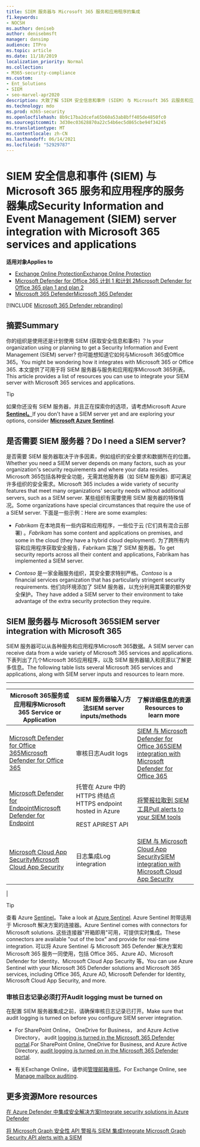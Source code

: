```yaml
---
title: SIEM 服务器与 Microsoft 365 服务和应用程序的集成
f1.keywords:
- NOCSH
ms.author: deniseb
author: denisebmsft
manager: dansimp
audience: ITPro
ms.topic: article
ms.date: 11/18/2019
localization_priority: Normal
ms.collection:
- M365-security-compliance
ms.custom:
- Ent_Solutions
- SIEM
- seo-marvel-apr2020
description: 大致了解 SIEM 安全信息和事件 (SIEM) 与 Microsoft 365 云服务和应用程序集成
ms.technology: mdo
ms.prod: m365-security
ms.openlocfilehash: 8b9c17ba2dcefa65b60a53ab8bff405de4850fc0
ms.sourcegitcommit: 3d30ec03628870a22c54b6ec5d865cbe94f34245
ms.translationtype: MT
ms.contentlocale: zh-CN
ms.lasthandoff: 06/14/2021
ms.locfileid: "52929787"
---
```

# <a name="security-information-and-event-management-siem-server-integration-with-microsoft-365-services-and-applications"></a><span data-ttu-id="0f2c2-103">SIEM 安全信息和事件 (SIEM) 与 Microsoft 365 服务和应用程序的服务器集成</span><span class="sxs-lookup"><span data-stu-id="0f2c2-103">Security Information and Event Management (SIEM) server integration with Microsoft 365 services and applications</span></span>

<span data-ttu-id="0f2c2-104">**适用对象**</span><span class="sxs-lookup"><span data-stu-id="0f2c2-104">**Applies to**</span></span>
- [<span data-ttu-id="0f2c2-105">Exchange Online Protection</span><span class="sxs-lookup"><span data-stu-id="0f2c2-105">Exchange Online Protection</span></span>](exchange-online-protection-overview.md)
- [<span data-ttu-id="0f2c2-106">Microsoft Defender for Office 365 计划 1 和计划 2</span><span class="sxs-lookup"><span data-stu-id="0f2c2-106">Microsoft Defender for Office 365 plan 1 and plan 2</span></span>](defender-for-office-365.md)
- [<span data-ttu-id="0f2c2-107">Microsoft 365 Defender</span><span class="sxs-lookup"><span data-stu-id="0f2c2-107">Microsoft 365 Defender</span></span>](../defender/microsoft-365-defender.md)

[!INCLUDE [Microsoft 365 Defender rebranding](../includes/microsoft-defender-for-office.md)]

## <a name="summary"></a><span data-ttu-id="0f2c2-108">摘要</span><span class="sxs-lookup"><span data-stu-id="0f2c2-108">Summary</span></span>

<span data-ttu-id="0f2c2-109">你的组织是使用还是计划使用 SIEM (获取安全信息和事件) ？</span><span class="sxs-lookup"><span data-stu-id="0f2c2-109">Is your organization using or planning to get a Security Information and Event Management (SIEM) server?</span></span> <span data-ttu-id="0f2c2-110">你可能想知道它如何与Microsoft 365或Office 365。</span><span class="sxs-lookup"><span data-stu-id="0f2c2-110">You might be wondering how it integrates with Microsoft 365 or Office 365.</span></span> <span data-ttu-id="0f2c2-111">本文提供了可用于将 SIEM 服务器与服务和应用程序Microsoft 365列表。</span><span class="sxs-lookup"><span data-stu-id="0f2c2-111">This article provides a list of resources you can use to integrate your SIEM server with Microsoft 365 services and applications.</span></span>

> [!TIP]
> <span data-ttu-id="0f2c2-112">如果你还没有 SIEM 服务器，并且正在探索你的选项，请考虑Microsoft Azure **[Sentinel。](/azure/sentinel/overview)**</span><span class="sxs-lookup"><span data-stu-id="0f2c2-112">If you don't have a SIEM server yet and are exploring your options, consider **[Microsoft Azure Sentinel](/azure/sentinel/overview)**.</span></span>

## <a name="do-i-need-a-siem-server"></a><span data-ttu-id="0f2c2-113">是否需要 SIEM 服务器？</span><span class="sxs-lookup"><span data-stu-id="0f2c2-113">Do I need a SIEM server?</span></span>

<span data-ttu-id="0f2c2-114">是否需要 SIEM 服务器取决于许多因素，例如组织的安全要求和数据所在的位置。</span><span class="sxs-lookup"><span data-stu-id="0f2c2-114">Whether you need a SIEM server depends on many factors, such as your organization's security requirements and where your data resides.</span></span> <span data-ttu-id="0f2c2-115">Microsoft 365包括各种安全功能，无需其他服务器（如 SIEM 服务器）即可满足许多组织的安全需求。</span><span class="sxs-lookup"><span data-stu-id="0f2c2-115">Microsoft 365 includes a wide variety of security features that meet many organizations' security needs without additional servers, such as a SIEM server.</span></span> <span data-ttu-id="0f2c2-116">某些组织有需要使用 SIEM 服务器的特殊情况。</span><span class="sxs-lookup"><span data-stu-id="0f2c2-116">Some organizations have special circumstances that require the use of a SIEM server.</span></span> <span data-ttu-id="0f2c2-117">下面是一些示例：</span><span class="sxs-lookup"><span data-stu-id="0f2c2-117">Here are some examples:</span></span>

- <span data-ttu-id="0f2c2-118">*Fabrikam* 在本地具有一些内容和应用程序，一些位于云 (它们具有混合云部署) 。</span><span class="sxs-lookup"><span data-stu-id="0f2c2-118">*Fabrikam* has some content and applications on premises, and some in the cloud (they have a hybrid cloud deployment).</span></span> <span data-ttu-id="0f2c2-119">为了跨所有内容和应用程序获取安全报告，Fabrikam 实施了 SIEM 服务器。</span><span class="sxs-lookup"><span data-stu-id="0f2c2-119">To get security reports across all their content and applications, Fabrikam has implemented a SIEM server.</span></span>

- <span data-ttu-id="0f2c2-120">*Contoso* 是一家金融服务组织，其安全要求特别严格。</span><span class="sxs-lookup"><span data-stu-id="0f2c2-120">*Contoso* is a financial services organization that has particularly stringent security requirements.</span></span> <span data-ttu-id="0f2c2-121">他们向环境添加了 SIEM 服务器，以充分利用其需要的额外安全保护。</span><span class="sxs-lookup"><span data-stu-id="0f2c2-121">They have added a SIEM server to their environment to take advantage of the extra security protection they require.</span></span>

## <a name="siem-server-integration-with-microsoft-365"></a><span data-ttu-id="0f2c2-122">SIEM 服务器与 Microsoft 365</span><span class="sxs-lookup"><span data-stu-id="0f2c2-122">SIEM server integration with Microsoft 365</span></span>

<span data-ttu-id="0f2c2-123">SIEM 服务器可以从各种服务和应用程序Microsoft 365数据。</span><span class="sxs-lookup"><span data-stu-id="0f2c2-123">A SIEM server can receive data from a wide variety of Microsoft 365 services and applications.</span></span> <span data-ttu-id="0f2c2-124">下表列出了几个Microsoft 365应用程序，以及 SIEM 服务器输入和资源以了解更多信息。</span><span class="sxs-lookup"><span data-stu-id="0f2c2-124">The following table lists several Microsoft 365 services and applications, along with SIEM server inputs and resources to learn more.</span></span>

****

|<span data-ttu-id="0f2c2-125">Microsoft 365服务或应用程序</span><span class="sxs-lookup"><span data-stu-id="0f2c2-125">Microsoft 365 Service or Application</span></span>|<span data-ttu-id="0f2c2-126">SIEM 服务器输入/方法</span><span class="sxs-lookup"><span data-stu-id="0f2c2-126">SIEM server inputs/methods</span></span>|<span data-ttu-id="0f2c2-127">了解详细信息的资源</span><span class="sxs-lookup"><span data-stu-id="0f2c2-127">Resources to learn more</span></span>|
|---|---|---|
|[<span data-ttu-id="0f2c2-128">Microsoft Defender for Office 365</span><span class="sxs-lookup"><span data-stu-id="0f2c2-128">Microsoft Defender for Office 365</span></span>](defender-for-office-365.md)|<span data-ttu-id="0f2c2-129">审核日志</span><span class="sxs-lookup"><span data-stu-id="0f2c2-129">Audit logs</span></span>|[<span data-ttu-id="0f2c2-130">SIEM 与 Microsoft Defender for Office 365</span><span class="sxs-lookup"><span data-stu-id="0f2c2-130">SIEM integration with Microsoft Defender for Office 365</span></span>](siem-integration-with-office-365-ti.md)|
|[<span data-ttu-id="0f2c2-131">Microsoft Defender for Endpoint</span><span class="sxs-lookup"><span data-stu-id="0f2c2-131">Microsoft Defender for Endpoint</span></span>](/windows/security/threat-protection/)|<span data-ttu-id="0f2c2-132">托管在 Azure 中的 HTTPS 终结点</span><span class="sxs-lookup"><span data-stu-id="0f2c2-132">HTTPS endpoint hosted in Azure</span></span> <p> <span data-ttu-id="0f2c2-133">REST API</span><span class="sxs-lookup"><span data-stu-id="0f2c2-133">REST API</span></span>|[<span data-ttu-id="0f2c2-134">将警报拉取到 SIEM 工具</span><span class="sxs-lookup"><span data-stu-id="0f2c2-134">Pull alerts to your SIEM tools</span></span>](../defender-endpoint/configure-siem.md)|
|[<span data-ttu-id="0f2c2-135">Microsoft Cloud App Security</span><span class="sxs-lookup"><span data-stu-id="0f2c2-135">Microsoft Cloud App Security</span></span>](/cloud-app-security/what-is-cloud-app-security)|<span data-ttu-id="0f2c2-136">日志集成</span><span class="sxs-lookup"><span data-stu-id="0f2c2-136">Log integration</span></span>|[<span data-ttu-id="0f2c2-137">SIEM 与 Microsoft Cloud App Security</span><span class="sxs-lookup"><span data-stu-id="0f2c2-137">SIEM integration with Microsoft Cloud App Security</span></span>](/cloud-app-security/siem)|
|

> [!TIP]
> <span data-ttu-id="0f2c2-138">查看 Azure [Sentinel](/azure/sentinel/overview)。</span><span class="sxs-lookup"><span data-stu-id="0f2c2-138">Take a look at [Azure Sentinel](/azure/sentinel/overview).</span></span> <span data-ttu-id="0f2c2-139">Azure Sentinel 附带适用于 Microsoft 解决方案的连接器。</span><span class="sxs-lookup"><span data-stu-id="0f2c2-139">Azure Sentinel comes with connectors for Microsoft solutions.</span></span> <span data-ttu-id="0f2c2-140">这些连接器"开箱即用"可用，可提供实时集成。</span><span class="sxs-lookup"><span data-stu-id="0f2c2-140">These connectors are available "out of the box" and provide for real-time integration.</span></span> <span data-ttu-id="0f2c2-141">可以将 Azure Sentinel 与 Microsoft 365 Defender 解决方案和 Microsoft 365 服务一同使用，包括 Office 365、Azure AD、Microsoft Defender for Identity、Microsoft Cloud App Security 等。</span><span class="sxs-lookup"><span data-stu-id="0f2c2-141">You can use Azure Sentinel with your Microsoft 365 Defender solutions and Microsoft 365 services, including Office 365, Azure AD, Microsoft Defender for Identity, Microsoft Cloud App Security, and more.</span></span>

### <a name="audit-logging-must-be-turned-on"></a><span data-ttu-id="0f2c2-142">审核日志记录必须打开</span><span class="sxs-lookup"><span data-stu-id="0f2c2-142">Audit logging must be turned on</span></span>

<span data-ttu-id="0f2c2-143">在配置 SIEM 服务器集成之前，请确保审核日志记录已打开。</span><span class="sxs-lookup"><span data-stu-id="0f2c2-143">Make sure that audit logging is turned on before you configure SIEM server integration.</span></span>

- <span data-ttu-id="0f2c2-144">For SharePoint Online， OneDrive for Business， and Azure Active Directory， audit [logging is turned in the Microsoft 365 Defender portal](../../compliance/turn-audit-log-search-on-or-off.md).</span><span class="sxs-lookup"><span data-stu-id="0f2c2-144">For SharePoint Online, OneDrive for Business, and Azure Active Directory, [audit logging is turned on in the Microsoft 365 Defender portal](../../compliance/turn-audit-log-search-on-or-off.md).</span></span>

- <span data-ttu-id="0f2c2-145">有关Exchange Online，请参阅[管理邮箱审核](../../compliance/enable-mailbox-auditing.md)。</span><span class="sxs-lookup"><span data-stu-id="0f2c2-145">For Exchange Online, see [Manage mailbox auditing](../../compliance/enable-mailbox-auditing.md).</span></span>

## <a name="more-resources"></a><span data-ttu-id="0f2c2-146">更多资源</span><span class="sxs-lookup"><span data-stu-id="0f2c2-146">More resources</span></span>

[<span data-ttu-id="0f2c2-147">在 Azure Defender 中集成安全解决方案</span><span class="sxs-lookup"><span data-stu-id="0f2c2-147">Integrate security solutions in Azure Defender</span></span>](/azure/security-center/security-center-partner-integration#exporting-data-to-a-siem)

[<span data-ttu-id="0f2c2-148">将 Microsoft Graph 安全性 API 警报与 SIEM 集成</span><span class="sxs-lookup"><span data-stu-id="0f2c2-148">Integrate Microsoft Graph Security API alerts with a SIEM</span></span>](/graph/security-integration)